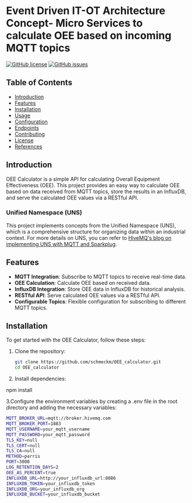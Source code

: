 # Event Driven IT-OT Architecture Concept- Micro Services to calculate OEE based on incoming MQTT topics

[![GitHub license](https://img.shields.io/badge/license-MIT-blue.svg)](https://github.com/schmeckm/OEE_calculator/blob/main/LICENSE)
[![GitHub issues](https://img.shields.io/github/issues/schmeckm/OEE_calculator.svg)](https://github.com/schmeckm/OEE_calculator/issues)

## Table of Contents

- [Introduction](#introduction)
- [Features](#features)
- [Installation](#installation)
- [Usage](#usage)
- [Configuration](#configuration)
- [Endpoints](#endpoints)
- [Contributing](#contributing)
- [License](#license)
- [References](#references)

## Introduction

OEE Calculator is a simple API for calculating Overall Equipment Effectiveness (OEE). This project provides an easy way to calculate OEE based on data received from MQTT topics, store the results in an InfluxDB, and serve the calculated OEE values via a RESTful API.

### Unified Namespace (UNS)

This project implements concepts from the Unified Namespace (UNS), which is a comprehensive structure for organizing data within an industrial context. For more details on UNS, you can refer to [HiveMQ's blog on implementing UNS with MQTT and Sparkplug](https://www.hivemq.com/blog/implementing-unified-namespace-uns-mqtt-sparkplug/).

## Features

- **MQTT Integration**: Subscribe to MQTT topics to receive real-time data.
- **OEE Calculation**: Calculate OEE based on received data.
- **InfluxDB Integration**: Store OEE data in InfluxDB for historical analysis.
- **RESTful API**: Serve calculated OEE values via a RESTful API.
- **Configurable Topics**: Flexible configuration for subscribing to different MQTT topics.

## Installation

To get started with the OEE Calculator, follow these steps:

1. Clone the repository:
   ```sh
   git clone https://github.com/schmeckm/OEE_calculator.git
   cd OEE_calculator


2. Install dependencies:

npm install

3.Configure the environment variables by creating a .env file in the root directory and adding the necessary variables:

   ```sh
MQTT_BROKER_URL=mqtt://broker.hivemq.com
MQTT_BROKER_PORT=1883
MQTT_USERNAME=your_mqtt_username
MQTT_PASSWORD=your_mqtt_password
TLS_KEY=null
TLS_CERT=null
TLS_CA=null
METHOD=parris
PORT=3000
LOG_RETENTION_DAYS=2
OEE_AS_PERCENT=true
INFLUXDB_URL=http://your_influxdb_url:8086
INFLUXDB_TOKEN=your_influxdb_token
INFLUXDB_ORG=your_influxdb_org
INFLUXDB_BUCKET=your_influxdb_bucket


